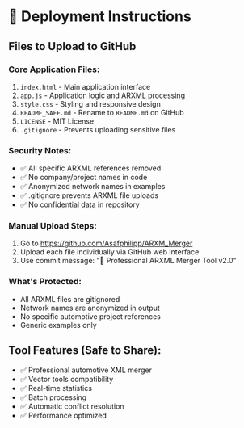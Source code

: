 # 🚀 Deployment Instructions

## Files to Upload to GitHub

### Core Application Files:
1. `index.html` - Main application interface
2. `app.js` - Application logic and ARXML processing
3. `style.css` - Styling and responsive design
4. `README_SAFE.md` - Rename to `README.md` on GitHub
5. `LICENSE` - MIT License
6. `.gitignore` - Prevents uploading sensitive files

### Security Notes:
- ✅ All specific ARXML references removed
- ✅ No company/project names in code
- ✅ Anonymized network names in examples
- ✅ .gitignore prevents ARXML file uploads
- ✅ No confidential data in repository

### Manual Upload Steps:
1. Go to https://github.com/Asafphilipp/ARXM_Merger
2. Upload each file individually via GitHub web interface
3. Use commit message: "🚀 Professional ARXML Merger Tool v2.0"

### What's Protected:
- All ARXML files are gitignored
- Network names are anonymized in output
- No specific automotive project references
- Generic examples only

## Tool Features (Safe to Share):
- ✅ Professional automotive XML merger
- ✅ Vector tools compatibility
- ✅ Real-time statistics
- ✅ Batch processing
- ✅ Automatic conflict resolution
- ✅ Performance optimized

